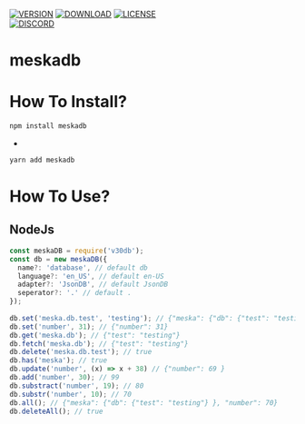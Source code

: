 [![VERSION](https://img.shields.io/npm/v/meskadb?color=%23CC3534&label=Version&logo=npm)](https://www.npmjs.org/package/meskadb) 
[![DOWNLOAD](https://img.shields.io/npm/dt/meskadb?color=%23CC3534&label=Dowload&logo=npm)](https://www.npmjs.org/package/meskadb) 
[![LICENSE](https://img.shields.io/npm/l/meskadb?color=%23CC3534&label=License&logo=npm)](https://www.npmjs.org/package/meskadb)  
[![DISCORD](https://img.shields.io/discord/617925960016068611?color=%237289d9&label=Client%20Code&logo=discord&logoColor=white)](https://discord.gg/RsYDySK2pq)  
#
# meskadb
# How To Install?
```bash
npm install meskadb
```
-
```bash
yarn add meskadb
```
# How To Use?
## NodeJs
```javascript
const meskaDB = require('v30db');
const db = new meskaDB({
  name?: 'database', // default db
  language?: 'en_US', // default en-US
  adapter?: 'JsonDB', // default JsonDB
  seperator?: '.' // default .
});
 
db.set('meska.db.test', 'testing'); // {"meska": {"db": {"test": "testing"} } }
db.set('number', 31); // {"number": 31}
db.get('meska.db'); // {"test": "testing"}
db.fetch('meska.db'); // {"test": "testing"}
db.delete('meska.db.test'); // true
db.has('meska'); // true
db.update('number', (x) => x + 38) // {"number": 69 }
db.add('number', 30); // 99
db.substract('number', 19); // 80
db.substr('number', 10); // 70
db.all(); // {"meska": {"db": {"test": "testing"} }, "number": 70}
db.deleteAll(); // true
```